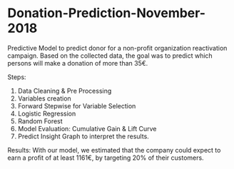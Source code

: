 # Donation-Prediction-November-2018

Predictive Model to predict donor for a non-profit organization reactivation campaign. Based on the collected data, the goal
was to predict which persons will make a donation of more than 35€. 


Steps: 

1) Data Cleaning & Pre Processing
2) Variables creation
3) Forward Stepwise for Variable Selection
4) Logistic Regression
5) Random Forest
6) Model Evaluation: Cumulative Gain & Lift Curve
6) Predict Insight Graph to interpret the results.

Results: With our model, we estimated that the company could expect to earn a profit of at least 1161€, by targeting 20% of their customers. 
